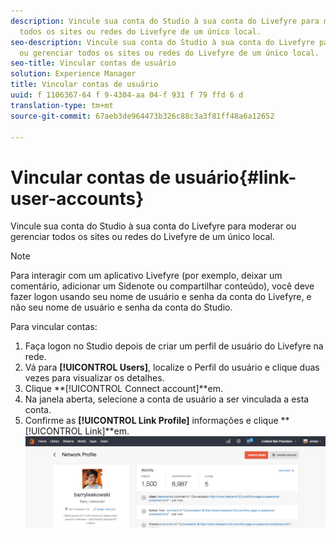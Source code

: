 ```yaml
---
description: Vincule sua conta do Studio à sua conta do Livefyre para moderar ou gerenciar
  todos os sites ou redes do Livefyre de um único local.
seo-description: Vincule sua conta do Studio à sua conta do Livefyre para moderar
  ou gerenciar todos os sites ou redes do Livefyre de um único local.
seo-title: Vincular contas de usuário
solution: Experience Manager
title: Vincular contas de usuário
uuid: f 1106367-64 f 9-4304-aa 04-f 931 f 79 ffd 6 d
translation-type: tm+mt
source-git-commit: 67aeb3de964473b326c88c3a3f81ff48a6a12652

---
```



# Vincular contas de usuário{#link-user-accounts}

Vincule sua conta do Studio à sua conta do Livefyre para moderar ou gerenciar todos os sites ou redes do Livefyre de um único local.

>[!NOTE]
>
>Para interagir com um aplicativo Livefyre (por exemplo, deixar um comentário, adicionar um Sidenote ou compartilhar conteúdo), você deve fazer logon usando seu nome de usuário e senha da conta do Livefyre, e não seu nome de usuário e senha da conta do Studio.

Para vincular contas:

1. Faça logon no Studio depois de criar um perfil de usuário do Livefyre na rede.
1. Vá para **[!UICONTROL Users]**, localize o Perfil do usuário e clique duas vezes para visualizar os detalhes.
1. Clique **[!UICONTROL Connect account]**em.
1. Na janela aberta, selecione a conta de usuário a ser vinculada a esta conta.
1. Confirme as **[!UICONTROL Link Profile]** informações e clique **[!UICONTROL Link]**em. ![](assets/UsersConnectAccount-1024x311.png)

